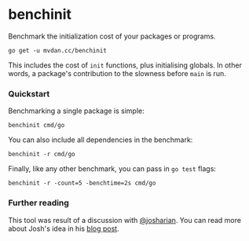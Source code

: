 # benchinit

Benchmark the initialization cost of your packages or programs.

	go get -u mvdan.cc/benchinit

This includes the cost of `init` functions, plus initialising globals. In other
words, a package's contribution to the slowness before `main` is run.

### Quickstart

Benchmarking a single package is simple:

	benchinit cmd/go

You can also include all dependencies in the benchmark:

	benchinit -r cmd/go

Finally, like any other benchmark, you can pass in `go test` flags:

	benchinit -r -count=5 -benchtime=2s cmd/go

### Further reading

This tool was result of a discussion with [@josharian](https://github.com/josharian).
You can read more about Josh's idea in his [blog post](https://commaok.xyz/post/benchmark-init/).
